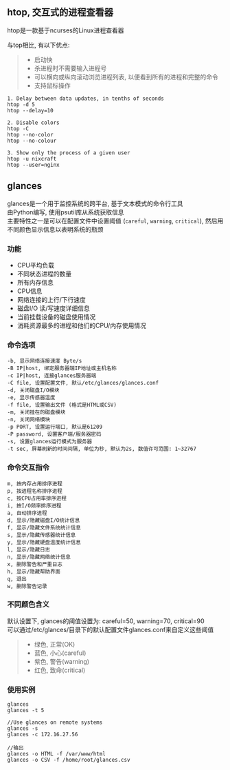 ## htop, 交互式的进程查看器

htop是一款基于ncurses的Linux进程查看器

与top相比, 有以下优点: <br/>
> + 启动快
> + 杀进程时不需要输入进程号
> + 可以横向或纵向滚动浏览进程列表, 以便看到所有的进程和完整的命令
> + 支持鼠标操作

```
1. Delay between data updates, in tenths of seconds
htop -d 5
htop --delay=10

2. Disable colors
htop -C
htop --no-color
htop --no-colour

3. Show only the process of a given user
htop -u nixcraft
htop --user=nginx
```

## glances

glances是一个用于监控系统的跨平台, 基于文本模式的命令行工具 <br/>
由Python编写, 使用psutil库从系统获取信息 <br/>
主要特性之一是可以在配置文件中设置阈值 (`careful`, `warning`, `critical`), 然后用不同颜色显示信息以表明系统的瓶颈 <br/>

### 功能

+ CPU平均负载
+ 不同状态进程的数量
+ 所有内存信息
+ CPU信息
+ 网络连接的上行/下行速度
+ 磁盘I/O 读/写速度详细信息
+ 当前挂载设备的磁盘使用情况
+ 消耗资源最多的进程和他们的CPU/内存使用情况

### 命令选项

```
-b, 显示网络连接速度 Byte/s
-B IP|host, 绑定服务器端IP地址或主机名称
-c IP|host, 连接glances服务器端
-C file, 设置配置文件, 默认/etc/glances/glances.conf
-d, 关闭磁盘I/O模块
-e, 显示传感器温度
-f file, 设置输出文件 (格式是HTML或CSV)
-m, 关闭挂在的磁盘模块
-n, 关闭网络模块
-p PORT, 设置运行端口, 默认是61209
-P password, 设置客户端/服务器密码
-s, 设置glances运行模式为服务器
-t sec, 屏幕刷新的时间间隔, 单位为秒, 默认为2s, 数值许可范围: 1~32767
```

### 命令交互指令

```
m, 按内存占用排序进程
p, 按进程名称排序进程
c, 按CPU占用率排序进程
i, 按I/O频率排序进程
a, 自动排序进程
d, 显示/隐藏磁盘I/O统计信息
f, 显示/隐藏文件系统统计信息
s, 显示/隐藏传感器统计信息
y, 显示/隐藏硬盘温度统计信息
l, 显示/隐藏日志
n, 显示/隐藏网络统计信息
x, 删除警告和严重日志
h, 显示/隐藏帮助界面
q, 退出
w, 删除警告记录
```

### 不同颜色含义

默认设置下, glances的阈值设置为: careful=50, warning=70, critical=90 <br/>
可以通过/etc/glances/目录下的默认配置文件glances.conf来自定义这些阈值 <br/>

> + 绿色, 正常(OK)
> + 蓝色, 小心(careful)
> + 紫色, 警告(warning)
> + 红色, 致命(critical)

### 使用实例

```
glances
glances -t 5

//Use glances on remote systems
glances -s
glances -c 172.16.27.56

//输出
glances -o HTML -f /var/www/html
glances -o CSV -f /home/root/glances.csv
```
